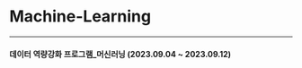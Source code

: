 # Machine-Learning
---------------------------------------
#### 데이터 역량강화 프로그램_머신러닝 (2023.09.04 ~ 2023.09.12)
